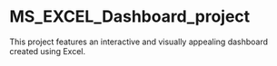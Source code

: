 # MS_EXCEL_Dashboard_project
This project features an interactive and visually appealing dashboard created using Excel.

